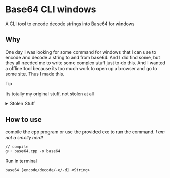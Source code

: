 # Base64 CLI windows
 A CLI tool to encode decode strings into Base64 for windows

## Why
One day I was looking for some command for windows that I can use to encode and decode a string to and from base64. And I did find some, but they all needed me to write some complex stuff just to do this. And I wanted a offline tool because its too much work to open up a browser and go to some site. Thus I made this.

> [!TIP] 
> Its totally my original stuff, not stolen at all

<details>
<summary>Stolen Stuff</summary>

- [Encode function](http://web.mit.edu/freebsd/head/contrib/wpa/src/utils/base64.c) by Jouni Malinen, edited by GaspardP
- [Decode function](https://stackoverflow.com/a/37109258/22601798) by Polfosol

These were compiled and compared by GasperdP to provide the best soultion [here](https://stackoverflow.com/a/41094722/22601798)

</details>

## How to use
compile the cpp program or use the provided exe to run the command. <i>I am not a smelly nerd!</i>

```
// compile
g++ base64.cpp -o base64
```

Run in terminal
```
base64 [encode/decode/-e/-d] <String>
```